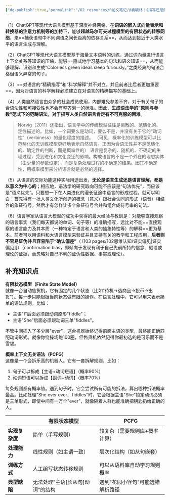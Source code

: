 ```yaml
---
{"dg-publish":true,"permalink":"/02 resources/R论文笔记/@袁毓林：《描写还是解释：由ChatGPT反思语言学的两种目标》/","tags":["数字人文"],"created":"2025-02-05T12:22:45.372+08:00","updated":"2025-08-22T13:47:38.602+08:00"}
---
```




（1）ChatGPT等现代大语言模型基于深度神经网络，在**词语的嵌入式向量表示和转换器的注意力机制等的加持**下，能够**超越马尔可夫过程模型的有限状态的转移网络**，来==捕获语句中不同词语之间长距离的依存关系==，从而达到接近于人类水平的语言生成与理解。

（2）ChatGPT等现代大语言模型基于海量文本语料的训练，通过词向量进行语言上下文关系等知识的压缩，能够==隐式地学习基本的句法和语义知识==，从而能够理解、识别和生成“Colorless green ideas sleep furiously。”之类经典的句法合格但语义异常的句子。

（3）==对语言的“精确描写”和“科学解释”并不对立，并且前者比后者更加重要==，因为对语言的科学解释必须建立在对语言的精确描写的基础上。

（4）人类自然语言由众多的社会成员使用，内部难免参差不齐，对于有关句子的合语法性和可接受性也不会有整齐划一的标准。因此，**生成语法学的“原则与参数”范式下的范畴语法，对于描写人类自然语言肯定有不可克服的困难**。
> Norvig（2011）还指出，语言学中的传统模型往往是离散的、范畴化的、定性描述的。比如，一个词要么是动词，要么不是，并没有关于它的“动词性”（verbiness）的量化程度的描述。
> （可见，概率化的训练模型可以比范畴化的无训练模型更好地表示自然语言。正因为合语法性并不是范畴化的、确定性的判断，而是概率性的）
> 语言是复杂的、随机的、不确定的生理过程，受到进化和文化变迁的影响。构成语言的不是一个外在的理想实体（由少量的参数设定），而是复杂处理过程的不确定的结果。因其不确定性，用概率模型来分析语言就是必然的选择。


（5）从语言的交际功能这种实际用途出发，**无论是语言生成还是语言理解，都是以意义为中心的**；相应地，语法学的研究取向可能不应该是“句法优先”，而应该是“语义优先”。只要想一下在人类进化的漫长征途中语言的形成过程，就可以明白：首先得有一批人类文化所创造的概念（意义）跟社会认同的形式（语音）相结合的象征符号，然后才有怎样让多个象征符号合并和组合成符号串的句法。

（6）语言学家从语言大模型的成功中获得的最大经验与教训是：对能够直接观察的语言事实（我们每天都说的单词、句子等）的准确描写，远比对不能==直接观察的语言能力及其本质（一种特定于语言和人类的抽象特性等）的解释==更为基本。前者可以用语料和大语言模型来验证并且支持有关的教学和工程应用，**后者则不容易证伪并且容易陷于“确认偏差”**（ [[03 pages/102思维认知/证实偏见\|证实偏见]]）（confirmation bias，即倾向于发现有利于自己先前所持的信念、假设或理论的证据，而忽略对自己不利的证伪性数据、事实或理论）。


## 补充知识点
**有限状态模型（Finite State Model）**  
就像一台自动售货机，它有固定的几个状态（比如"待机→选商品→投币→出货"）。每一步只能根据当前状态做有限的操作。在语言处理中，它可以用来表示简单的语法规则，比如：
- 主语"I"后面必须跟动词原形"fiddle"；
- 主语"She"后面必须跟动词三单"fiddles"。

不管中间插入了多少层"ever"，这台机器始终记得前面主语的类型，最终能正确匹配动词形式。就像你绕操场跑100圈，但售货机依然记得你最初选的是可乐而不是雪碧。

**概率上下文无关语法（PCFG）**  
这像是一个会拆乐高的机器人。它有一套拆解规则，比如：
1. 句子可以拆成【主语+动词短语】（概率90%）
2. 动词短语可以拆成【副词+动词】（概率70%） 

每条规则都有概率值。遇到句子时，它会尝试所有可能的拆法，算出哪种拆法概率最高。比如处理"She ever ever... fiddles"时，它会根据主语"She"锁定动词必须是三单形式，即使中间有一万个"ever"，就像隔着人群也能准确把钥匙扔给正确的人。

|                  | 有限状态模型                     | PCFG                          |
|------------------|------------------------------|-------------------------------|
| **实现复杂度**   | 简单（手写规则）                  | 较复杂（需要规则库+概率计算）       |
| **处理能力**     | 线性规则（如主谓一致）              | 层次化结构（如从句嵌套）           |
| **训练方式**     | 人工编写状态转移规则                | 可以从语料库自动学习规则概率        |
| **典型缺陷**     | 无法处理"主语[长从句]动词"的结构      | 遇到"花园小径句"可能选错解析路径    |
